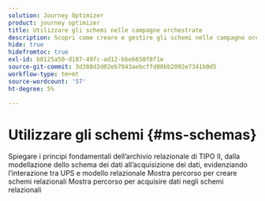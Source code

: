 ```yaml
---
solution: Journey Optimizer
product: journey optimizer
title: Utilizzare gli schemi nelle campagne orchestrate
description: Scopri come creare e gestire gli schemi nelle campagne orchestrate
hide: true
hidefromtoc: true
exl-id: b0125a50-d187-49fc-ad12-bbe6650f8f1e
source-git-commit: 3d380d2d02eb7043aebcffd00bb2092e7341b0d5
workflow-type: tm+mt
source-wordcount: '57'
ht-degree: 5%

---
```


# Utilizzare gli schemi {#ms-schemas}

Spiegare i principi fondamentali dell’archivio relazionale di TIPO II, dalla modellazione dello schema dei dati all’acquisizione dei dati, evidenziando l’interazione tra UPS e modello relazionale
Mostra percorso per creare schemi relazionali
Mostra percorso per acquisire dati negli schemi relazionali
